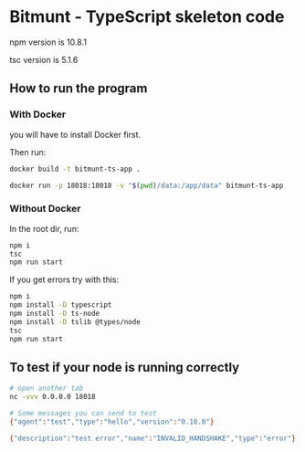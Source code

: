 # Bitmunt - TypeScript skeleton code 

npm version is 10.8.1

tsc version is 5.1.6

## How to run the program

### With Docker 
you will have to install Docker first. 

Then run: 
```bash
docker build -t bitmunt-ts-app .

docker run -p 18018:18018 -v "$(pwd)/data:/app/data" bitmunt-ts-app
```

### Without Docker 
In the root dir, run:

```bash 
npm i 
tsc 
npm run start 
```

If you get errors try with this:

```bash
npm i
npm install -D typescript
npm install -D ts-node
npm install -D tslib @types/node
tsc
npm run start
```



## To test if your node is running correctly

```bash
# open another tab
nc -vvv 0.0.0.0 18018

# Some messages you can send to test
{"agent":"test","type":"hello","version":"0.10.0"}

{"description":"test error","name":"INVALID_HANDSHAKE","type":"error"}

```
